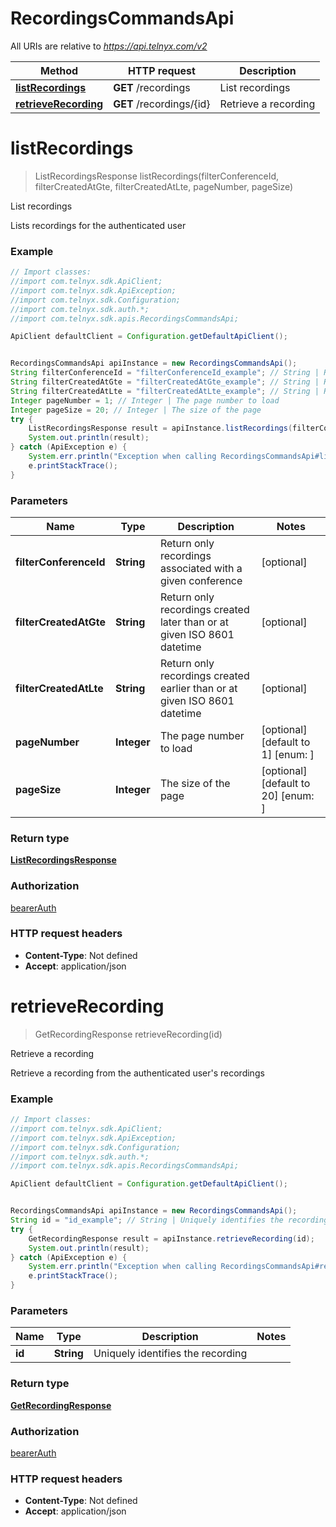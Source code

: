 # RecordingsCommandsApi

All URIs are relative to *https://api.telnyx.com/v2*

Method | HTTP request | Description
------------- | ------------- | -------------
[**listRecordings**](RecordingsCommandsApi.md#listRecordings) | **GET** /recordings | List recordings
[**retrieveRecording**](RecordingsCommandsApi.md#retrieveRecording) | **GET** /recordings/{id} | Retrieve a recording

<a name="listRecordings"></a>
# **listRecordings**
> ListRecordingsResponse listRecordings(filterConferenceId, filterCreatedAtGte, filterCreatedAtLte, pageNumber, pageSize)

List recordings

Lists recordings for the authenticated user

### Example
```java
// Import classes:
//import com.telnyx.sdk.ApiClient;
//import com.telnyx.sdk.ApiException;
//import com.telnyx.sdk.Configuration;
//import com.telnyx.sdk.auth.*;
//import com.telnyx.sdk.apis.RecordingsCommandsApi;

ApiClient defaultClient = Configuration.getDefaultApiClient();


RecordingsCommandsApi apiInstance = new RecordingsCommandsApi();
String filterConferenceId = "filterConferenceId_example"; // String | Return only recordings associated with a given conference
String filterCreatedAtGte = "filterCreatedAtGte_example"; // String | Return only recordings created later than or at given ISO 8601 datetime
String filterCreatedAtLte = "filterCreatedAtLte_example"; // String | Return only recordings created earlier than or at given ISO 8601 datetime
Integer pageNumber = 1; // Integer | The page number to load
Integer pageSize = 20; // Integer | The size of the page
try {
    ListRecordingsResponse result = apiInstance.listRecordings(filterConferenceId, filterCreatedAtGte, filterCreatedAtLte, pageNumber, pageSize);
    System.out.println(result);
} catch (ApiException e) {
    System.err.println("Exception when calling RecordingsCommandsApi#listRecordings");
    e.printStackTrace();
}
```

### Parameters

Name | Type | Description  | Notes
------------- | ------------- | ------------- | -------------
 **filterConferenceId** | **String**| Return only recordings associated with a given conference | [optional]
 **filterCreatedAtGte** | **String**| Return only recordings created later than or at given ISO 8601 datetime | [optional]
 **filterCreatedAtLte** | **String**| Return only recordings created earlier than or at given ISO 8601 datetime | [optional]
 **pageNumber** | **Integer**| The page number to load | [optional] [default to 1] [enum: ]
 **pageSize** | **Integer**| The size of the page | [optional] [default to 20] [enum: ]

### Return type

[**ListRecordingsResponse**](ListRecordingsResponse.md)

### Authorization

[bearerAuth](../README.md#bearerAuth)

### HTTP request headers

 - **Content-Type**: Not defined
 - **Accept**: application/json

<a name="retrieveRecording"></a>
# **retrieveRecording**
> GetRecordingResponse retrieveRecording(id)

Retrieve a recording

Retrieve a recording from the authenticated user&#x27;s recordings

### Example
```java
// Import classes:
//import com.telnyx.sdk.ApiClient;
//import com.telnyx.sdk.ApiException;
//import com.telnyx.sdk.Configuration;
//import com.telnyx.sdk.auth.*;
//import com.telnyx.sdk.apis.RecordingsCommandsApi;

ApiClient defaultClient = Configuration.getDefaultApiClient();


RecordingsCommandsApi apiInstance = new RecordingsCommandsApi();
String id = "id_example"; // String | Uniquely identifies the recording
try {
    GetRecordingResponse result = apiInstance.retrieveRecording(id);
    System.out.println(result);
} catch (ApiException e) {
    System.err.println("Exception when calling RecordingsCommandsApi#retrieveRecording");
    e.printStackTrace();
}
```

### Parameters

Name | Type | Description  | Notes
------------- | ------------- | ------------- | -------------
 **id** | **String**| Uniquely identifies the recording |

### Return type

[**GetRecordingResponse**](GetRecordingResponse.md)

### Authorization

[bearerAuth](../README.md#bearerAuth)

### HTTP request headers

 - **Content-Type**: Not defined
 - **Accept**: application/json

